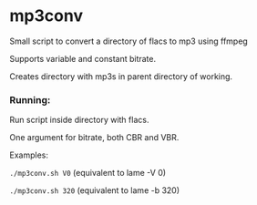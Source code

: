 # mp3conv
Small script to convert a directory of flacs to mp3 using ffmpeg

Supports variable and constant bitrate.

Creates directory with mp3s in parent directory of working.
### Running:
Run script inside directory with flacs.

One argument for bitrate, both CBR and VBR.

Examples:

`./mp3conv.sh V0` (equivalent to lame -V 0)

`./mp3conv.sh 320` (equivalent to lame -b 320)
